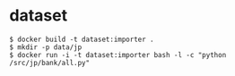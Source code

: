 # dataset

    $ docker build -t dataset:importer .
    $ mkdir -p data/jp
    $ docker run -i -t dataset:importer bash -l -c "python /src/jp/bank/all.py"